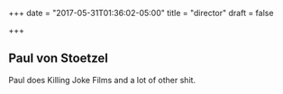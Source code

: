 +++
date = "2017-05-31T01:36:02-05:00"
title = "director"
draft = false

+++

## Paul von Stoetzel

Paul does Killing Joke Films and a lot of other shit. 
